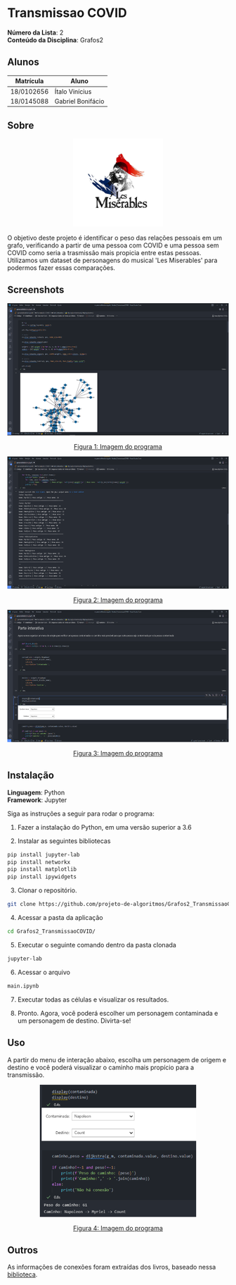 # Transmissao COVID

**Número da Lista**: 2<br>
**Conteúdo da Disciplina**: Grafos2<br>

## Alunos
|Matrícula | Aluno |
| -- | -- |
| 18/0102656  |  Ítalo Vinícius |
| 18/0145088  |  Gabriel Bonifácio |

## Sobre 

<div align="center">

  <img src="./images/les_miserables.jpg" height=200px>
  
</div>

O objetivo deste projeto é identificar o peso das relações pessoais em um grafo, verificando a partir de uma pessoa com COVID e uma pessoa sem COVID como seria a trasmissão mais propicia entre estas pessoas. Utilizamos um dataset de personagens do musical 'Les Miserables' para podermos fazer essas comparações.

## Screenshots

<div align="center">

  <img src="./images/1.png" height=300px>

  [Figura 1: Imagem do programa](./images/1.png)

</div>
  
<div align="center">

  <img src="./images/2.png" height=300px>
  
  [Figura 2: Imagem do programa](./images/2.png)
  
 </div>
  
<div align="center">

  <img src="./images/3.png" height=300px>
  
  [Figura 3: Imagem do programa](./images/3.png)
  
</div>




## Instalação 
**Linguagem**: Python<br>
**Framework**: Jupyter<br>

Siga as instruções a seguir para rodar o programa:

1) Fazer a instalação do Python, em uma versão superior a 3.6

2) Instalar as seguintes bibliotecas

```sh 
pip install jupyter-lab
pip install networkx
pip install matplotlib
pip install ipywidgets
```

3) Clonar o repositório.

```sh 
git clone https://github.com/projeto-de-algoritmos/Grafos2_TransmissaoCOVID.git
```

4) Acessar a pasta da aplicação 

```sh 
cd Grafos2_TransmissaoCOVID/
```

5) Executar o seguinte comando dentro da pasta clonada

```sh 
jupyter-lab
```

6) Acessar o arquivo 

```sh 
main.ipynb
```

7) Executar todas as células e visualizar os resultados.

8) Pronto. Agora, você poderá escolher um personagem contaminada e um personagem de destino. Divirta-se!

## Uso 
A partir do menu de interação abaixo, escolha um personagem de origem e destino e você poderá visualizar o caminho mais propício para a transmissão.

<div align="center">

  <img src="./images/img1_vscode.png" height=300px>
  
  [Figura 4: Imagem do programa](./images/img1_vscode.png)
  
 </div>

## Outros 
As informações de conexões foram extraídas dos livros, baseado nessa [biblioteca](https://networkx.org/documentation/stable/reference/generated/networkx.generators.social.les_miserables_graph.html).